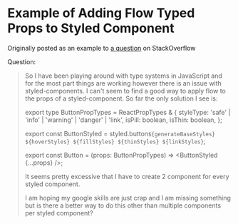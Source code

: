 # Example of Adding Flow Typed Props to Styled Component

Originally posted as an example to [a question](https://stackoverflow.com/questions/49041401/using-flow-for-styled-components-props) on StackOverflow

Question:

>So I have been playing around with type systems in JavaScript and for the most part things are working however there is an issue with styled-components. I can't seem to find a good way to apply flow to the props of a styled-component. So far the only solution I see is:
>
>    export type ButtonPropTypes = ReactPropTypes & {
>      styleType: 'safe' | 'info' | 'warning' | 'danger' | 'link',
>      isPill: boolean,
>      isThin: boolean,
>    };
>    
>    export const ButtonStyled = styled.button`
>      ${generateBaseStyles}
>      ${hoverStyles}
>      ${fillStyles}
>      ${thinStyles}
>      ${linkStyles}
>    `;
>    
>    export const Button = (props: ButtonPropTypes) => <ButtonStyled {...props} />;
>
>It seems pretty excessive that I have to create 2 component for every styled component.
>
>I am hoping my google skills are just crap and I am missing something but is there a better way to do this other than multiple components per styled component?

